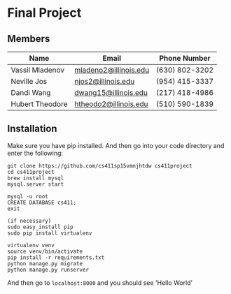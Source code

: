 # Final Project


## Members
Name | Email | Phone Number
---- | ----- | ------------
Vassil Mladenov | mladeno2@illinois.edu | (630) 802-3202 
Neville Jos | njos2@illinois.edu | (954) 415-3337
Dandi Wang | dwang15@illinois.edu | (217) 418-4986 
Hubert Theodore | htheodo2@illinois.edu | (510) 590-1839

## Installation

Make sure you have pip installed. And then go into your code directory and enter the following:

```
git clone https://github.com/cs411sp15vmnjhtdw cs411project
cd cs411project
brew install mysql
mysql.server start

mysql -u root
CREATE DATABASE cs411;
exit

(if necessary)
sudo easy_install pip
sudo pip install virtualenv

virtualenv venv
source venv/bin/activate
pip install -r requirements.txt
python manage.py migrate
python manage.py runserver
```

And then go to `localhost:8000` and you should see 'Hello World'
